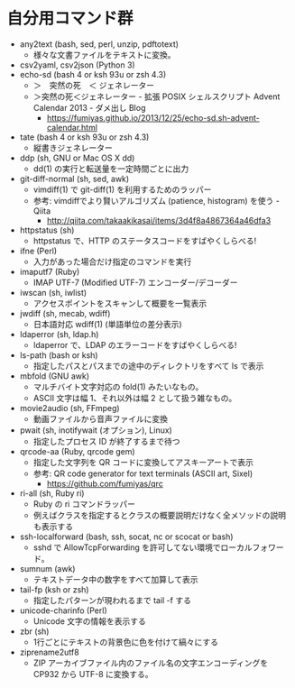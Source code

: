 # 自分用コマンド群

* any2text (bash, sed, perl, unzip, pdftotext)
    * 様々な文書ファイルをテキストに変換。
* csv2yaml, csv2json (Python 3)
* echo-sd (bash 4 or ksh 93u or zsh 4.3)
    * ＞　突然の死　＜ ジェネレーター
    * ＞突然の死＜ジェネレーター - 拡張 POSIX シェルスクリプト Advent Calendar 2013 - ダメ出し Blog
        * <https://fumiyas.github.io/2013/12/25/echo-sd.sh-advent-calendar.html>
* tate (bash 4 or ksh 93u or zsh 4.3)
    * 縦書きジェネレーター
* ddp (sh, GNU or Mac OS X dd)
    * dd(1) の実行と転送量を一定時間ごとに出力
* git-diff-normal (sh, sed, awk)
    * vimdiff(1) で git-diff(1) を利用するためのラッパー
    * 参考: vimdiffでより賢いアルゴリズム (patience, histogram) を使う - Qiita
        * <http://qiita.com/takaakikasai/items/3d4f8a4867364a46dfa3>
* httpstatus (sh)
    * httpstatus で、HTTP のステータスコードをすばやくしらべる!
* ifne (Perl)
    * 入力があった場合だけ指定のコマンドを実行
* imaputf7 (Ruby)
    * IMAP UTF-7 (Modified UTF-7) エンコーダー/デコーダー
* iwscan (sh, iwlist)
    * アクセスポイントをスキャンして概要を一覧表示
* jwdiff (sh, mecab, wdiff)
    * 日本語対応 wdiff(1) (単語単位の差分表示)
* ldaperror (sh, ldap.h)
    * ldaperror で、LDAP のエラーコードをすばやくしらべる!
* ls-path (bash or ksh)
    * 指定したパスとパスまでの途中のディレクトリをすべて ls で表示
* mbfold (GNU awk)
    * マルチバイト文字対応の fold(1) みたいなもの。
    * ASCII 文字は幅 1、それ以外は幅 2 として扱う雑なもの。
* movie2audio (sh, FFmpeg)
    * 動画ファイルから音声ファイルに変換
* pwait (sh, inotifywait (オプション), Linux)
    * 指定したプロセス ID が終了するまで待つ
* qrcode-aa (Ruby, qrcode gem)
    * 指定した文字列を QR コードに変換してアスキーアートで表示
    * 参考: QR code generator for text terminals (ASCII art, Sixel)
        * <https://github.com/fumiyas/qrc>
* ri-all (sh, Ruby ri)
    * Ruby の ri コマンドラッパー
    * 例えばクラスを指定するとクラスの概要説明だけなく全メソッドの説明も表示する
* ssh-localforward (bash, ssh, socat, nc or scocat or bash)
    * sshd で AllowTcpForwarding を許可してない環境でローカルフォワード。
* sumnum (awk)
    * テキストデータ中の数字をすべて加算して表示
* tail-fp (ksh or zsh)
    * 指定したパターンが現われるまで tail -f する
* unicode-charinfo (Perl)
    * Unicode 文字の情報を表示する
* zbr (sh)
    * 1行ごとにテキストの背景色に色を付けて縞々にする
* ziprename2utf8
    * ZIP アーカイブファイル内のファイル名の文字エンコーディングを
      CP932 から UTF-8 に変換する。

